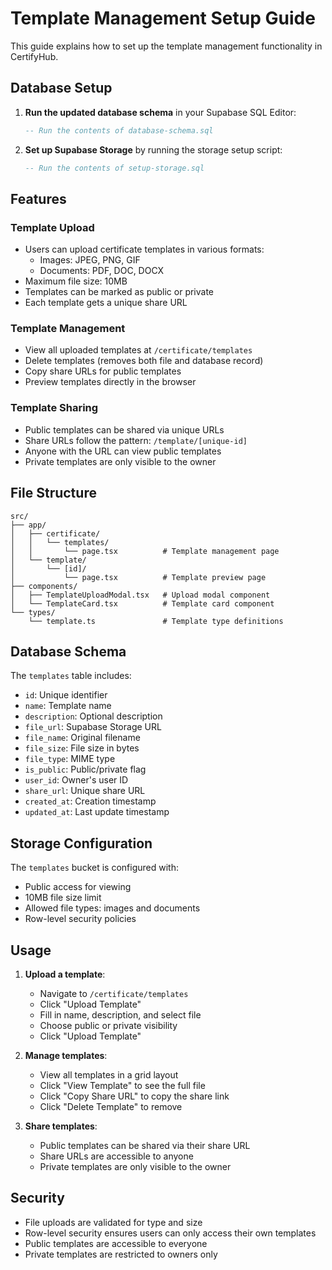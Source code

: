 # Template Management Setup Guide

This guide explains how to set up the template management functionality in CertifyHub.

## Database Setup

1. **Run the updated database schema** in your Supabase SQL Editor:
   ```sql
   -- Run the contents of database-schema.sql
   ```

2. **Set up Supabase Storage** by running the storage setup script:
   ```sql
   -- Run the contents of setup-storage.sql
   ```

## Features

### Template Upload
- Users can upload certificate templates in various formats:
  - Images: JPEG, PNG, GIF
  - Documents: PDF, DOC, DOCX
- Maximum file size: 10MB
- Templates can be marked as public or private
- Each template gets a unique share URL

### Template Management
- View all uploaded templates at `/certificate/templates`
- Delete templates (removes both file and database record)
- Copy share URLs for public templates
- Preview templates directly in the browser

### Template Sharing
- Public templates can be shared via unique URLs
- Share URLs follow the pattern: `/template/[unique-id]`
- Anyone with the URL can view public templates
- Private templates are only visible to the owner

## File Structure

```
src/
├── app/
│   ├── certificate/
│   │   └── templates/
│   │       └── page.tsx          # Template management page
│   └── template/
│       └── [id]/
│           └── page.tsx          # Template preview page
├── components/
│   ├── TemplateUploadModal.tsx   # Upload modal component
│   └── TemplateCard.tsx          # Template card component
└── types/
    └── template.ts               # Template type definitions
```

## Database Schema

The `templates` table includes:
- `id`: Unique identifier
- `name`: Template name
- `description`: Optional description
- `file_url`: Supabase Storage URL
- `file_name`: Original filename
- `file_size`: File size in bytes
- `file_type`: MIME type
- `is_public`: Public/private flag
- `user_id`: Owner's user ID
- `share_url`: Unique share URL
- `created_at`: Creation timestamp
- `updated_at`: Last update timestamp

## Storage Configuration

The `templates` bucket is configured with:
- Public access for viewing
- 10MB file size limit
- Allowed file types: images and documents
- Row-level security policies

## Usage

1. **Upload a template**:
   - Navigate to `/certificate/templates`
   - Click "Upload Template"
   - Fill in name, description, and select file
   - Choose public or private visibility
   - Click "Upload Template"

2. **Manage templates**:
   - View all templates in a grid layout
   - Click "View Template" to see the full file
   - Click "Copy Share URL" to copy the share link
   - Click "Delete Template" to remove

3. **Share templates**:
   - Public templates can be shared via their share URL
   - Share URLs are accessible to anyone
   - Private templates are only visible to the owner

## Security

- File uploads are validated for type and size
- Row-level security ensures users can only access their own templates
- Public templates are accessible to everyone
- Private templates are restricted to owners only 